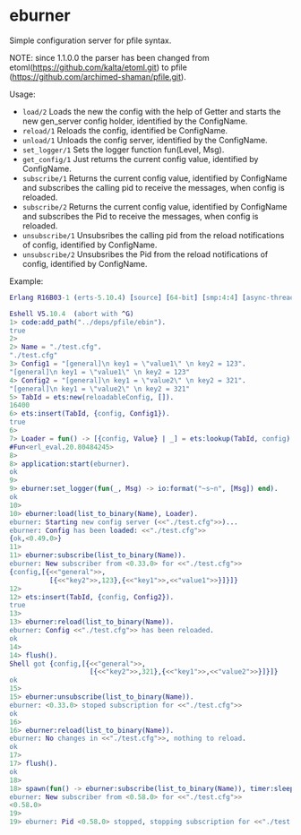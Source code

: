 eburner
=======

Simple configuration server for pfile syntax.

NOTE: since 1.1.0.0 the parser has been changed from etoml(https://github.com/kalta/etoml.git) to pfile (https://github.com/archimed-shaman/pfile.git).

Usage:

 - `load/2` Loads the new the config with the help of Getter and starts the new gen_server config holder, identified by the ConfigName.
 - `reload/1` Reloads the config, identified be ConfigName.
 - `unload/1` Unloads the config server, identified by the ConfigName.
 - `set_logger/1` Sets the logger function fun(Level, Msg).
 - `get_config/1` Just returns the current config value, identified by ConfigName.
 - `subscribe/1` Returns the current config value, identified by ConfigName and subscribes the calling pid to receive the messages, when config is reloaded.
 - `subscribe/2` Returns the current config value, identified by ConfigName and subscribes the Pid to receive the messages, when config is reloaded.
 - `unsubscribe/1` Unsubsribes the calling pid from the reload notifications of config, identified by ConfigName.
 - `unsubscribe/2` Unsubsribes the Pid from the reload notifications of config, identified by ConfigName.

Example:

```erlang
Erlang R16B03-1 (erts-5.10.4) [source] [64-bit] [smp:4:4] [async-threads:10] [hipe] [kernel-poll:false]

Eshell V5.10.4  (abort with ^G)
1> code:add_path("../deps/pfile/ebin").
true
2>
2> Name = "./test.cfg".
"./test.cfg"
3> Config1 = "[general]\n key1 = \"value1\" \n key2 = 123".
"[general]\n key1 = \"value1\" \n key2 = 123"
4> Config2 = "[general]\n key1 = \"value2\" \n key2 = 321".
"[general]\n key1 = \"value2\" \n key2 = 321"
5> TabId = ets:new(reloadableConfig, []).
16400
6> ets:insert(TabId, {config, Config1}).
true
6>
7> Loader = fun() -> [{config, Value} | _] = ets:lookup(TabId, config), Value end.
#Fun<erl_eval.20.80484245>
8>
8> application:start(eburner).
ok
9>
9> eburner:set_logger(fun(_, Msg) -> io:format("~s~n", [Msg]) end).
ok
10>
10> eburner:load(list_to_binary(Name), Loader).
eburner: Starting new config server (<<"./test.cfg">>)...
eburner: Config has been loaded: <<"./test.cfg">>
{ok,<0.49.0>}
11>
11> eburner:subscribe(list_to_binary(Name)).
eburner: New subscriber from <0.33.0> for <<"./test.cfg">>
{config,[{<<"general">>,
          [{<<"key2">>,123},{<<"key1">>,<<"value1">>}]}]}
12>
12> ets:insert(TabId, {config, Config2}).
true
13>
13> eburner:reload(list_to_binary(Name)).
eburner: Config <<"./test.cfg">> has been reloaded.
ok
14>
14> flush().
Shell got {config,[{<<"general">>,
                    [{<<"key2">>,321},{<<"key1">>,<<"value2">>}]}]}
ok
15>
15> eburner:unsubscribe(list_to_binary(Name)).
eburner: <0.33.0> stoped subscription for <<"./test.cfg">>
ok
16>
16> eburner:reload(list_to_binary(Name)).
eburner: No changes in <<"./test.cfg">>, nothing to reload.
ok
17>
17> flush().
ok
18>
18> spawn(fun() -> eburner:subscribe(list_to_binary(Name)), timer:sleep(3000) end).
eburner: New subscriber from <0.58.0> for <<"./test.cfg">>
<0.58.0>
19>
19> eburner: Pid <0.58.0> stopped, stopping subscription for <<"./test.cfg">>
```
